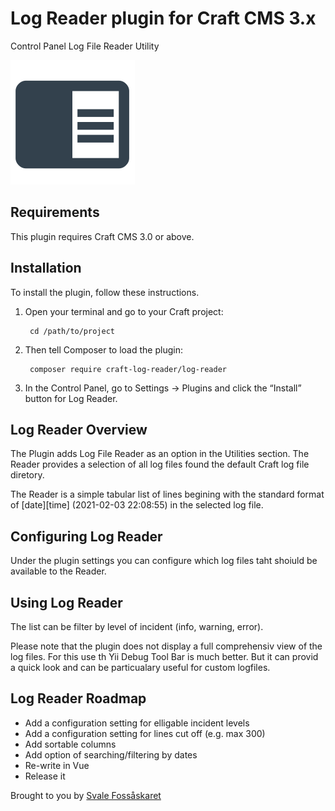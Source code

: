 # Log Reader plugin for Craft CMS 3.x

Control Panel Log File Reader Utility

![Screenshot](resources/img/plugin-logo.svg)

## Requirements

This plugin requires Craft CMS 3.0 or above.

## Installation

To install the plugin, follow these instructions.

1. Open your terminal and go to your Craft project:

        cd /path/to/project

2. Then tell Composer to load the plugin:

        composer require craft-log-reader/log-reader

3. In the Control Panel, go to Settings → Plugins and click the “Install” button for Log Reader.

## Log Reader Overview

The Plugin adds Log File Reader as an option in the Utilities section. The Reader provides a selection of all log files found the default Craft log file diretory.

The Reader is a simple tabular list of lines begining with the standard format of [date][time] (2021-02-03 22:08:55) in the selected log file.


## Configuring Log Reader

Under the plugin settings you can configure which log files taht shoiuld be available to the Reader.

## Using Log Reader

The list can be filter by level of incident (info, warning, error).

Please note that the plugin does not display a full comprehensiv view of the log files. For this use th Yii Debug Tool Bar is much better. But it can provid a quick look and can be particualary useful for custom logfiles.

## Log Reader Roadmap

* Add a configuration setting for elligable incident levels
* Add a configuration setting for lines cut off (e.g. max 300)
* Add sortable columns
* Add option of searching/filtering by dates
* Re-write in Vue
* Release it

Brought to you by [Svale Fossåskaret](https://github.com/svale)
